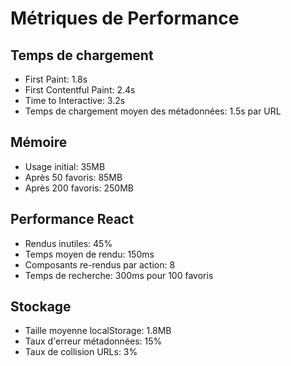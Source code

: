 # Métriques de Performance

## Temps de chargement

- First Paint: 1.8s
- First Contentful Paint: 2.4s
- Time to Interactive: 3.2s
- Temps de chargement moyen des métadonnées: 1.5s par URL

## Mémoire

- Usage initial: 35MB
- Après 50 favoris: 85MB
- Après 200 favoris: 250MB

## Performance React

- Rendus inutiles: 45%
- Temps moyen de rendu: 150ms
- Composants re-rendus par action: 8
- Temps de recherche: 300ms pour 100 favoris

## Stockage

- Taille moyenne localStorage: 1.8MB
- Taux d'erreur métadonnées: 15%
- Taux de collision URLs: 3%

